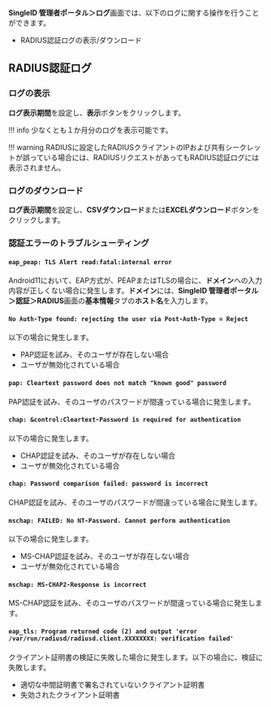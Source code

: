 **SingleID 管理者ポータル＞ログ**画面では、以下のログに関する操作を行うことができます。

* RADIUS認証ログの表示/ダウンロード

## RADIUS認証ログ
### ログの表示

**ログ表示期間**を設定し、**表示**ボタンをクリックします。

!!! info
    少なくとも１か月分のログを表示可能です。

!!! warning
    RADIUSに設定したRADIUSクライアントのIPおよび共有シークレットが誤っている場合には、RADIUSリクエストがあってもRADIUS認証ログには表示されません。

### ログのダウンロード

**ログ表示期間**を設定し、**CSVダウンロード**または**EXCELダウンロード**ボタンをクリックします。

### 認証エラーのトラブルシューティング

#### `eap_peap: TLS Alert read:fatal:internal error`

Android11において、EAP方式が、PEAPまたはTLSの場合に、**ドメイン**への入力内容が正しくない場合に発生します。**ドメイン**には、**SingleID 管理者ポータル＞認証＞RADIUS**画面の**基本情報**タブの**ホスト名**を入力します。

#### `No Auth-Type found: rejecting the user via Post-Auth-Type = Reject`

以下の場合に発生します。

* PAP認証を試み、そのユーザが存在しない場合
* ユーザが無効化されている場合

#### `pap: Cleartext password does not match "known good" password`

PAP認証を試み、そのユーザのパスワードが間違っている場合に発生します。

#### `chap: &control:Cleartext-Password is required for authentication`

以下の場合に発生します。

* CHAP認証を試み、そのユーザが存在しない場合
* ユーザが無効化されている場合

#### `chap: Password comparison failed: password is incorrect`

CHAP認証を試み、そのユーザのパスワードが間違っている場合に発生します。

#### `mschap: FAILED: No NT-Password. Cannot perform authentication`

以下の場合に発生します。

* MS-CHAP認証を試み、そのユーザが存在しない場合
* ユーザが無効化されている場合

#### `mschap: MS-CHAP2-Response is incorrect`

MS-CHAP認証を試み、そのユーザのパスワードが間違っている場合に発生します。

#### `eap_tls: Program returned code (2) and output 'error /var/run/radiusd/radiusd.client.XXXXXXXX: verification failed'`

クライアント証明書の検証に失敗した場合に発生します。以下の場合に、検証に失敗します。

* 適切な中間証明書で署名されていないクライアント証明書
* 失効されたクライアント証明書
